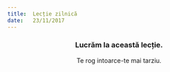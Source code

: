 ```yaml
---
title:  Lecție zilnică
date:   23/11/2017
---
```


### <center>Lucrăm la această lecție.</center>
<center>Te rog intoarce-te mai tarziu.</center>
